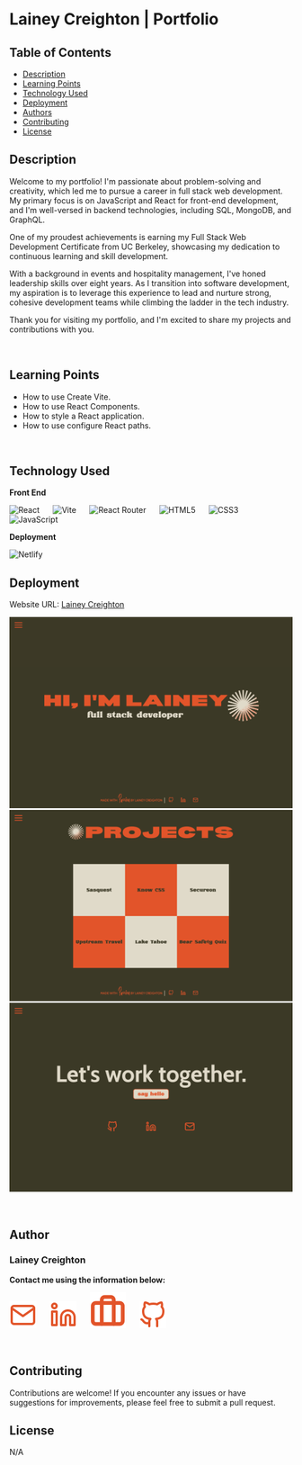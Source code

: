 # Lainey Creighton | Portfolio

## Table of Contents
- [Description](#description)
- [Learning Points](#learning-points)
- [Technology Used](#technology-used)
- [Deployment](#deployment)
- [Authors](#authors)
- [Contributing](#contributing)
- [License](#license)

## Description

Welcome to my portfolio! I'm passionate about problem-solving and creativity, which led me to pursue a career in full stack web development. My primary focus is on JavaScript and React for front-end development, and I'm well-versed in backend technologies, including SQL, MongoDB, and GraphQL.

One of my proudest achievements is earning my Full Stack Web Development Certificate from UC Berkeley, showcasing my dedication to continuous learning and skill development.

With a background in events and hospitality management, I've honed leadership skills over eight years. As I transition into software development, my aspiration is to leverage this experience to lead and nurture strong, cohesive development teams while climbing the ladder in the tech industry.

Thank you for visiting my portfolio, and I'm excited to share my projects and contributions with you.

<br>

## Learning Points

- How to use Create Vite.
- How to use React Components.
- How to style a React application.
- How to use configure React paths.

<br>

## Technology Used

**Front End**
<br>

![React](https://img.shields.io/badge/react-%2320232a.svg?style=for-the-badge&logo=react&logoColor=%2361DAFB) &nbsp;&nbsp;&nbsp;&nbsp; 
![Vite](https://img.shields.io/badge/vite-%23646CFF.svg?style=for-the-badge&logo=vite&logoColor=white) &nbsp;&nbsp;&nbsp;&nbsp; 
![React Router](https://img.shields.io/badge/React_Router-CA4245?style=for-the-badge&logo=react-router&logoColor=white) &nbsp;&nbsp;&nbsp;&nbsp; 
![HTML5](https://img.shields.io/badge/html5-%23E34F26.svg?style=for-the-badge&logo=html5&logoColor=white) &nbsp;&nbsp;&nbsp;&nbsp; 
![CSS3](https://img.shields.io/badge/css3-%231572B6.svg?style=for-the-badge&logo=css3&logoColor=white) &nbsp;&nbsp;&nbsp;&nbsp; 
![JavaScript](https://img.shields.io/badge/javascript-%23323330.svg?style=for-the-badge&logo=javascript&logoColor=%23F7DF1E)
<br>

**Deployment**
<br>

![Netlify](https://img.shields.io/badge/netlify-%23000000.svg?style=for-the-badge&logo=netlify&logoColor=#00C7B7)
<br>

## Deployment

Website URL: [Lainey Creighton](https://laineycreighton.com/)

![alt text](./src/assets/images/homepage.png)
![alt text](./src/assets/images/projectspage.png)
![alt text](./src/assets/images/contactpage.png)

<br>

## Author

### Lainey Creighton

**Contact me using the information below:**

[![Email](./src/assets/images/email.svg)](mailto:dev.lainey@gmail.com) &nbsp;&nbsp;&nbsp;&nbsp; 
[![LinkedIn](./src/assets/images/linkedin.svg)](https://www.linkedin.com/in/lainey-creighton/) &nbsp;&nbsp;&nbsp;&nbsp; 
[![Portfolio](./src/assets/images/briefcase.svg)](https://laineycreighton.netlify.app/) &nbsp;&nbsp;&nbsp;&nbsp; 
[![GitHub](./src/assets/images/github.svg)](https://github.com/laineycreighton)

<br>

## Contributing

Contributions are welcome! If you encounter any issues or have suggestions for improvements, please feel free to submit a pull request.
<br>

## License

N/A